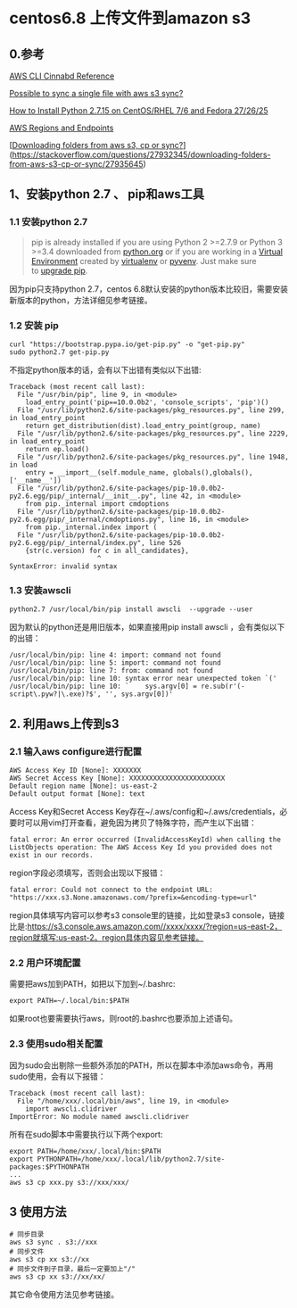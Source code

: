 # centos6.8 上传文件到amazon s3

## 0.参考

[AWS CLI Cinnabd Reference](https://docs.aws.amazon.com/cli/latest/reference/s3/index.html#directory-and-s3-prefix-operations)

[Possible to sync a single file with aws s3 sync? ](https://forums.aws.amazon.com/thread.jspa?threadID=151139)

[How to Install Python 2.7.15 on CentOS/RHEL 7/6 and Fedora 27/26/25](https://tecadmin.net/install-python-2-7-on-centos-rhel/)

[AWS Regions and Endpoints](https://docs.aws.amazon.com/general/latest/gr/rande.html#s3_region)

[[Downloading folders from aws s3, cp or sync?](https://stackoverflow.com/questions/27932345/downloading-folders-from-aws-s3-cp-or-sync)](https://stackoverflow.com/questions/27932345/downloading-folders-from-aws-s3-cp-or-sync/27935645)

## 1、安装python 2.7 、 pip和aws工具

### 1.1 安装python 2.7

> pip is already installed if you are using Python 2 >=2.7.9 or Python 3 >=3.4 downloaded from [python.org](https://www.python.org/) or if you are working in a [Virtual Environment](https://packaging.python.org/tutorials/installing-packages/#creating-and-using-virtual-environments) created by [virtualenv](https://packaging.python.org/key_projects/#virtualenv) or [pyvenv](https://packaging.python.org/key_projects/#venv). Just make sure to [upgrade pip](https://pip.pypa.io/en/stable/installing/#upgrading-pip). 

因为pip只支持python 2.7，centos 6.8默认安装的python版本比较旧，需要安装新版本的python，方法详细见参考链接。

### 1.2 安装 pip

```shell
curl "https://bootstrap.pypa.io/get-pip.py" -o "get-pip.py"
sudo python2.7 get-pip.py
```

不指定python版本的话，会有以下出错有类似以下出错:

```
Traceback (most recent call last):
  File "/usr/bin/pip", line 9, in <module>
    load_entry_point('pip==10.0.0b2', 'console_scripts', 'pip')()
  File "/usr/lib/python2.6/site-packages/pkg_resources.py", line 299, in load_entry_point
    return get_distribution(dist).load_entry_point(group, name)
  File "/usr/lib/python2.6/site-packages/pkg_resources.py", line 2229, in load_entry_point
    return ep.load()
  File "/usr/lib/python2.6/site-packages/pkg_resources.py", line 1948, in load
    entry = __import__(self.module_name, globals(),globals(), ['__name__'])
  File "/usr/lib/python2.6/site-packages/pip-10.0.0b2-py2.6.egg/pip/_internal/__init__.py", line 42, in <module>
    from pip._internal import cmdoptions
  File "/usr/lib/python2.6/site-packages/pip-10.0.0b2-py2.6.egg/pip/_internal/cmdoptions.py", line 16, in <module>
    from pip._internal.index import (
  File "/usr/lib/python2.6/site-packages/pip-10.0.0b2-py2.6.egg/pip/_internal/index.py", line 526
    {str(c.version) for c in all_candidates},
                      ^
SyntaxError: invalid syntax
```

### 1.3 安装awscli

```shell
python2.7 /usr/local/bin/pip install awscli  --upgrade --user
```

因为默认的python还是用旧版本，如果直接用pip install awscli ，会有类似以下的出错：

```
/usr/local/bin/pip: line 4: import: command not found
/usr/local/bin/pip: line 5: import: command not found
/usr/local/bin/pip: line 7: from: command not found
/usr/local/bin/pip: line 10: syntax error near unexpected token `('
/usr/local/bin/pip: line 10: `    sys.argv[0] = re.sub(r'(-script\.pyw?|\.exe)?$', '', sys.argv[0])'
```



## 2. 利用aws上传到s3

### 2.1 输入aws  configure进行配置 

```
AWS Access Key ID [None]: XXXXXXX
AWS Secret Access Key [None]: XXXXXXXXXXXXXXXXXXXXXXXX
Default region name [None]: us-east-2
Default output format [None]: text
```

Access Key和Secret Access Key存在~/.aws/config和~/.aws/credentials，必要时可以用vim打开查看，避免因为拷贝了特殊字符，而产生以下出错：

```
fatal error: An error occurred (InvalidAccessKeyId) when calling the ListObjects operation: The AWS Access Key Id you provided does not exist in our records.
```

region字段必须填写，否则会出现以下报错：

```
fatal error: Could not connect to the endpoint URL: "https://xxx.s3.None.amazonaws.com/?prefix=&encoding-type=url"
```

region具体填写内容可以参考s3 console里的链接，比如登录s3 console，链接比是:https://s3.console.aws.amazon.com//xxxx/xxxx/?region=us-east-2，region就填写:us-east-2。region具体内容见参考链接。

### 2.2 用户环境配置

需要把aws加到PATH，如把以下加到~/.bashrc:

```
export PATH=~/.local/bin:$PATH
```

如果root也要需要执行aws，则root的.bashrc也要添加上述语句。

### 2.3 使用sudo相关配置

因为sudo会出剔除一些额外添加的PATH，所以在脚本中添加aws命令，再用sudo使用，会有以下报错：

```
Traceback (most recent call last):
  File "/home/xxx/.local/bin/aws", line 19, in <module>
    import awscli.clidriver
ImportError: No module named awscli.clidriver
```

所有在sudo脚本中需要执行以下两个export:

```shell
export PATH=/home/xxx/.local/bin:$PATH
export PYTHONPATH=/home/xxx/.local/lib/python2.7/site-packages:$PYTHONPATH
...
aws s3 cp xxx.py s3://xxx/xxx/
```

## 3 使用方法

```
# 同步目录
aws s3 sync . s3://xxx
# 同步文件
aws s3 cp xx s3://xx
# 同步文件到子目录，最后一定要加上"/"
aws s3 cp xx s3://xx/xx/
```

其它命令使用方法见参考链接。

